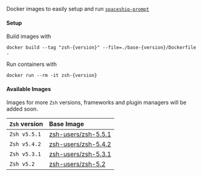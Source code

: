 Docker images to easily setup and run [`spaceship-prompt`][1] 

#### Setup

Build images with 

```
docker build --tag "zsh-{version}" --file=./base-{version}/Dockerfile .
```

Run containers with

```
docker run --rm -it zsh-{version}
```

#### Available Images

Images for more `Zsh` versions, frameworks and plugin managers will be added soon.

|`Zsh` version |        Base Image        | 
|:-------------|:-------------------------|
| `Zsh v5.5.1` | [zsh-users/zsh-5.5.1][2] |
| `Zsh v5.4.2` | [zsh-users/zsh-5.4.2][3] |
| `Zsh v5.3.1` | [zsh-users/zsh-5.3.1][4] |
| `Zsh v5.2`   | [zsh-users/zsh-5.2][5]   |


[1]: https://github.com/denysdovhan/spaceship-prompt
[2]: https://hub.docker.com/r/zshusers/zsh-5.5.1
[3]: https://hub.docker.com/r/zshusers/zsh-5.4.2
[4]: https://hub.docker.com/r/zshusers/zsh-5.3.1
[5]: https://hub.docker.com/r/zshusers/zsh-5.2
